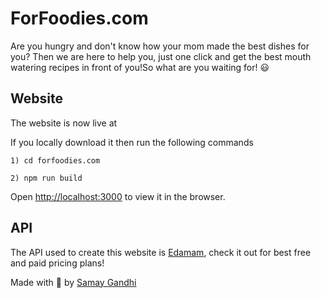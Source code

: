 # ForFoodies.com
Are you hungry and don't know how your mom made the best dishes for you? Then we are here to help you, just one click and get the best mouth watering recipes in front of you!So what are you waiting for! :smiley:

## Website
The website is now live at 

If you locally download it then run the following commands 

`1) cd forfoodies.com`

`2) npm run build`

Open [http://localhost:3000](http://localhost:3000) to view it in the browser.

## API
The API used to create this website is [Edamam](https://www.edamam.com/), check it out for best free and paid pricing plans!

Made with 💖 by [Samay Gandhi](github.com/gandhisamay)
